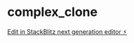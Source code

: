 # complex_clone

[Edit in StackBlitz next generation editor ⚡️](https://stackblitz.com/~/github.com/Dipanshu205/complex_clone)